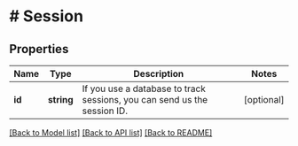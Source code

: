 # # Session

## Properties

Name | Type | Description | Notes
------------ | ------------- | ------------- | -------------
**id** | **string** | If you use a database to track sessions, you can send us the session ID. | [optional]

[[Back to Model list]](../../README.md#models) [[Back to API list]](../../README.md#endpoints) [[Back to README]](../../README.md)
